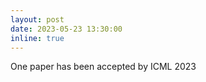 ```yaml
---
layout: post
date: 2023-05-23 13:30:00
inline: true
---
```


One paper has been accepted by ICML 2023
